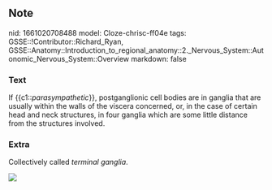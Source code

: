## Note
nid: 1661020708488
model: Cloze-chrisc-ff04e
tags: GSSE::!Contributor::Richard_Ryan, GSSE::Anatomy::Introduction_to_regional_anatomy::2._Nervous_System::Autonomic_Nervous_System::Overview
markdown: false

### Text
<div class="toggle">
  If {{c1::<em>parasympathetic</em>}}, postganglionic cell bodies
  are in ganglia that are usually within the walls of the viscera
  concerned, or, in the case of certain head and neck structures,
  in four ganglia which are some little distance from the
  structures involved.
</div>

### Extra
<p id="1482cc71-e830-4da7-9506-667ef0c12908" class="">Collectively
called <em>terminal ganglia</em>.
<p id="1482cc71-e830-4da7-9506-667ef0c12908" class=""><img src= 
"3-s2.0-B9780123738899500048-f04-10-9780123738899.jpg">
